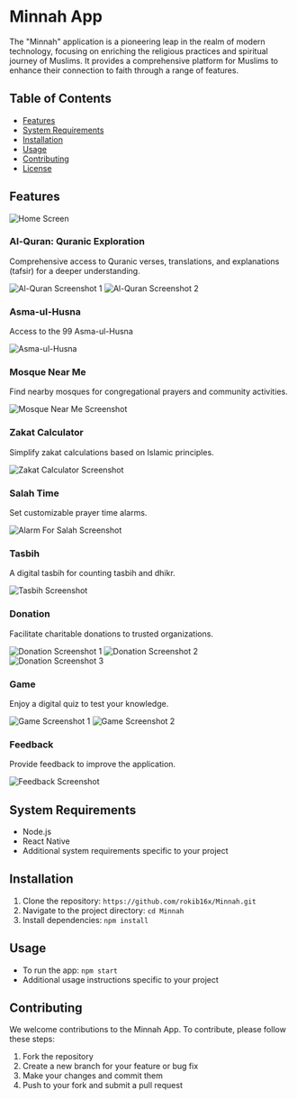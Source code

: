 # Minnah App

The "Minnah" application is a pioneering leap in the realm of modern technology, focusing on enriching the religious practices and spiritual journey of Muslims. It provides a comprehensive platform for Muslims to enhance their connection to faith through a range of features.

## Table of Contents

- [Features](#features)
- [System Requirements](#system-requirements)
- [Installation](#installation)
- [Usage](#usage)
- [Contributing](#contributing)
- [License](#license)

## Features

![Home Screen](/screenshots/HomeScreen.jpg)

### Al-Quran: Quranic Exploration
Comprehensive access to Quranic verses, translations, and explanations (tafsir) for a deeper understanding.

![Al-Quran Screenshot 1](/screenshots/AllTheVerse.jpg)
![Al-Quran Screenshot 2](/screenshots/ReadVerse.jpg)

### Asma-ul-Husna 
Access to the 99 Asma-ul-Husna

![Asma-ul-Husna](/screenshots/AsmaAlHusna.jpg)

### Mosque Near Me
Find nearby mosques for congregational prayers and community activities.

![Mosque Near Me Screenshot](/screenshots/MosqueNearMe.jpg)

### Zakat Calculator
Simplify zakat calculations based on Islamic principles.

![Zakat Calculator Screenshot](/screenshots/ZakatCalculator.jpg)

### Salah Time
Set customizable prayer time alarms.

![Alarm For Salah Screenshot](/screenshots/SalahTime.jpg)

### Tasbih
A digital tasbih for counting tasbih and dhikr.

![Tasbih Screenshot](/screenshots/Tasbih.jpg)

### Donation
Facilitate charitable donations to trusted organizations.

![Donation Screenshot 1](/screenshots/DonatePage.jpg)
![Donation Screenshot 2](/screenshots/DonationToMinnah.jpg)
![Donation Screenshot 3](/screenshots/DonationToCharity.jpg)


### Game
Enjoy a digital quiz to test your knowledge.

![Game Screenshot 1](/screenshots/Quiz.jpg)
![Game Screenshot 2](/screenshots/ScoreQuiz.jpg)


### Feedback
Provide feedback to improve the application.

![Feedback Screenshot](/screenshots/feedback.png)

## System Requirements
- Node.js
- React Native
- Additional system requirements specific to your project

## Installation

1. Clone the repository: `https://github.com/rokib16x/Minnah.git`
2. Navigate to the project directory: `cd Minnah`
3. Install dependencies: `npm install`

## Usage

- To run the app: `npm start`
- Additional usage instructions specific to your project

## Contributing

We welcome contributions to the Minnah App. To contribute, please follow these steps:

1. Fork the repository
2. Create a new branch for your feature or bug fix
3. Make your changes and commit them
4. Push to your fork and submit a pull request

